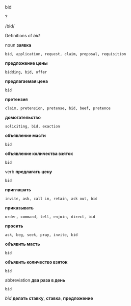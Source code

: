 bid

?

/bid/

Definitions of _bid_

noun
**заявка**

    bid, application, request, claim, proposal, requisition
**предложение цены**

    bidding, bid, offer
**предлагаемая цена**

    bid
**претензия**

    claim, pretension, pretense, bid, beef, pretence
**домогательство**

    soliciting, bid, exaction
**объявление масти**

    bid
**объявление количества взяток**

    bid

verb
**предлагать цену**

    bid
**приглашать**

    invite, ask, call in, retain, ask out, bid
**приказывать**

    order, command, tell, enjoin, direct, bid
**просить**

    ask, beg, seek, pray, invite, bid
**объявить масть**

    bid
**объявить количество взяток**

    bid

abbreviation
**два раза в день**

    bid

_bid_
**делать ставку**, **ставка**, **предложение**